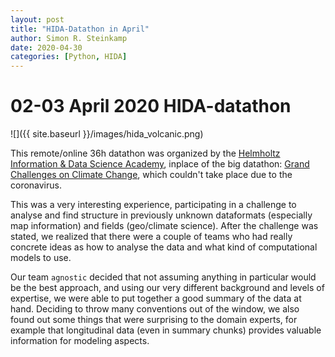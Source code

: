 ```yaml
---
layout: post
title: "HIDA-Datathon in April"
author: Simon R. Steinkamp
date: 2020-04-30
categories: [Python, HIDA]
---
```


# 02-03 April 2020 HIDA-datathon

![]({{ site.baseurl }}/images/hida_volcanic.png)

This remote/online 36h datathon was organized by the [Helmholtz Information & Data Science Academy](https://www.helmholtz-hida.de/), inplace of the big datathon: [Grand Challenges on Climate Change](https://www.helmholtz-hida.de/angebote/veranstaltungen/detail/artikeldetail/hida-datathon/), which couldn't take place due to the coronavirus.

This was a very interesting experience, participating in a challenge to analyse and find structure in
previously unknown dataformats (especially map information) and fields (geo/climate science).
After the challenge was stated, we realized that there were a couple of teams who had really concrete
ideas as how to analyse the data and what kind of computational models to use.

Our team `agnostic` decided that not assuming anything in particular would be the best approach,
and using our very different background and levels of expertise, we were able to put together
a good summary of the data at hand.
Deciding to throw many conventions out of the window, we also found out some things that were
surprising to the domain experts, for example that longitudinal data (even in summary chunks)
provides valuable information for modeling aspects.